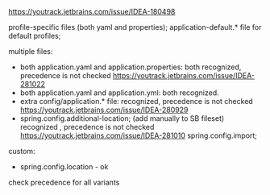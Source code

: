 https://youtrack.jetbrains.com/issue/IDEA-180498

profile-specific files (both yaml and properties);
application-default.* file for default profiles;

multiple files:
- both application.yaml and application.properties: 
  both recognized, precedence is not checked https://youtrack.jetbrains.com/issue/IDEA-281022
- both application.yaml and application.yml:
  both recognized. 
- extra config/application.* file:
    recognized, precedence is not checked https://youtrack.jetbrains.com/issue/IDEA-280929
- spring.config.additional-location; (add manually to SB fileset)
    recognized , precedence is not checked https://youtrack.jetbrains.com/issue/IDEA-281010
spring.config.import;

custom:
- spring.config.location - ok

check precedence for all variants

